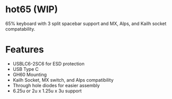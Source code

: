 # hot65 (WIP)
65% keyboard with 3 split spacebar support and MX, Alps, and Kailh socket compatability.

# Features
- USBLC6-2SC6 for ESD protection
- USB Type C
- GH60 Mounting
- Kailh Socket, MX switch, and Alps compatibility
- Through hole diodes for easier assembly
- 6.25u or 2u x 1.25u x 3u support
